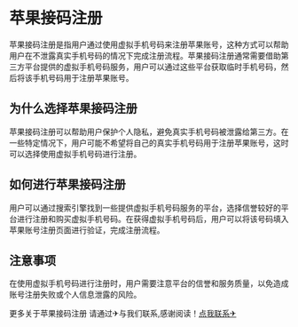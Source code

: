 # 苹果接码注册

苹果接码注册是指用户通过使用虚拟手机号码来注册苹果账号，这种方式可以帮助用户在不泄露真实手机号码的情况下完成注册流程。苹果接码注册通常需要借助第三方平台提供的虚拟手机号码服务，用户可以通过这些平台获取临时手机号码，然后将该手机号码用于注册苹果账号。

## 为什么选择苹果接码注册

苹果接码注册可以帮助用户保护个人隐私，避免真实手机号码被泄露给第三方。在一些特定情况下，用户可能不希望将自己的真实手机号码用于注册苹果账号，这时可以选择使用虚拟手机号码进行注册。

## 如何进行苹果接码注册

用户可以通过搜索引擎找到一些提供虚拟手机号码服务的平台，选择信誉较好的平台进行注册和购买虚拟手机号码。在获得虚拟手机号码后，用户可以将该号码填入苹果账号注册页面进行验证，完成注册流程。

## 注意事项

在使用虚拟手机号码进行注册时，用户需要注意平台的信誉和服务质量，以免造成账号注册失败或个人信息泄露的风险。

更多关于苹果接码注册 请通过✈与我们联系,感谢阅读！[点我联系✈](https://www.k02.cc)